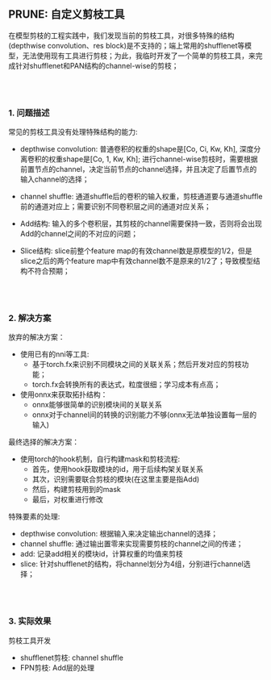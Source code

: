 ## PRUNE: 自定义剪枝工具

在模型剪枝的工程实践中，我们发现当前的剪枝工具，对很多特殊的结构(depthwise convolution、res block)是不支持的；端上常用的shufflenet等模型，无法使用现有工具进行剪枝；为此，我临时开发了一个简单的剪枝工具，来完成针对shufflenet和PAN结构的channel-wise的剪枝；  

<br></br>

### 1. 问题描述

常见的剪枝工具没有处理特殊结构的能力:
- depthwise convolution: 普通卷积的权重的shape是[Co, Ci, Kw, Kh], 深度分离卷积的权重shape是[Co, 1, Kw, Kh]; 进行channel-wise剪枝时，需要根据前置节点的channel，决定当前节点的channel选择，并且决定了后置节点的输入channel的选择；

- channel shuffle: 通道shuffle后的卷积的输入权重，剪枝通道要与通道shuffle前的通道对应上；需要识别不同卷积层之间的通道对应关系；

- Add结构: 输入的多个卷积层，其剪枝的channel需要保持一致，否则将会出现Add的channel之间的不对应的问题；

- Slice结构: slice前整个feature map的有效channel数是原模型的1/2，但是slice之后的两个feature map中有效channel数不是原来的1/2了；导致模型结构不符合预期；

<br></br>
### 2. 解决方案

放弃的解决方案：
- 使用已有的nni等工具:
   - 基于torch.fx来识别不同模块之间的关联关系；然后开发对应的剪枝功能；
   - torch.fx会转换所有的表达式，粒度很细；学习成本有点高；
- 使用onnx来获取拓扑结构：
   - onnx能够很简单的识别模块间的关联关系
   - onnx对于channel间的转换的识别能力不够(onnx无法单独设置每一层的输入)


最终选择的解决方案：
- 使用torch的hook机制，自行构建mask和剪枝流程:
   - 首先，使用hook获取模块的id，用于后续构架关联关系
   - 其次，识别需要联合剪枝的模块(在这里主要是指Add)
   - 然后，构建剪枝用到的mask
   - 最后，对权重进行修改


特殊要素的处理:
- depthwise convolution: 根据输入来决定输出channel的选择；
- channel shuffle: 通过输出置零来实现需要剪枝的channel之间的传递；
- add: 记录add相关的模块id，计算权重的均值来剪枝
- slice: 针对shufflenet的结构，将channel划分为4组，分别进行channel选择；

<br></br>

### 3. 实际效果

剪枝工具开发
- shufflenet剪枝: channel shuffle
- FPN剪枝: Add层的处理
